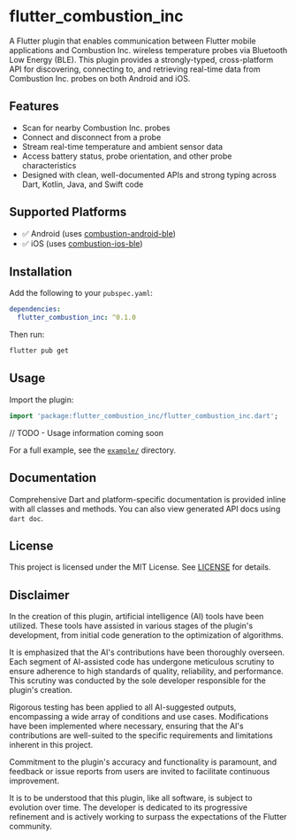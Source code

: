 # flutter_combustion_inc

A Flutter plugin that enables communication between Flutter mobile applications and Combustion Inc. wireless temperature probes via Bluetooth Low Energy (BLE). This plugin provides a strongly-typed, cross-platform API for discovering, connecting to, and retrieving real-time data from Combustion Inc. probes on both Android and iOS.

## Features

- Scan for nearby Combustion Inc. probes
- Connect and disconnect from a probe
- Stream real-time temperature and ambient sensor data
- Access battery status, probe orientation, and other probe characteristics
- Designed with clean, well-documented APIs and strong typing across Dart, Kotlin, Java, and Swift code

## Supported Platforms

- ✅ Android (uses [combustion-android-ble](https://github.com/combustion-inc/combustion-android-ble))
- ✅ iOS (uses [combustion-ios-ble](https://github.com/combustion-inc/combustion-ios-ble))

## Installation

Add the following to your `pubspec.yaml`:

```yaml
dependencies:
  flutter_combustion_inc: ^0.1.0
```

Then run:

```bash
flutter pub get
```

## Usage

Import the plugin:

```dart
import 'package:flutter_combustion_inc/flutter_combustion_inc.dart';
```

// TODO - Usage information coming soon

For a full example, see the [`example/`](example/) directory.

## Documentation

Comprehensive Dart and platform-specific documentation is provided inline with all classes and methods. You can also view generated API docs using `dart doc`.

## License

This project is licensed under the MIT License. See [LICENSE](LICENSE) for details.

## Disclaimer

In the creation of this plugin, artificial intelligence (AI) tools have been utilized. These tools have assisted in various stages of the plugin's development, from initial code generation to the optimization of algorithms.

It is emphasized that the AI's contributions have been thoroughly overseen. Each segment of AI-assisted code has undergone meticulous scrutiny to ensure adherence to high standards of quality, reliability, and performance. This scrutiny was conducted by the sole developer responsible for the plugin's creation.

Rigorous testing has been applied to all AI-suggested outputs, encompassing a wide array of conditions and use cases. Modifications have been implemented where necessary, ensuring that the AI's contributions are well-suited to the specific requirements and limitations inherent in this project.

Commitment to the plugin's accuracy and functionality is paramount, and feedback or issue reports from users are invited to facilitate continuous improvement.

It is to be understood that this plugin, like all software, is subject to evolution over time. The developer is dedicated to its progressive refinement and is actively working to surpass the expectations of the Flutter community.


